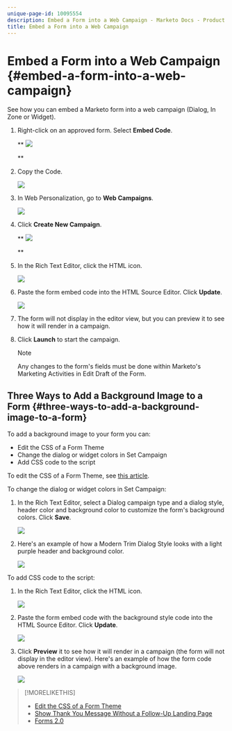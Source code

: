 ```yaml
---
unique-page-id: 10095554
description: Embed a Form into a Web Campaign - Marketo Docs - Product Documentation
title: Embed a Form into a Web Campaign
---
```


# Embed a Form into a Web Campaign {#embed-a-form-into-a-web-campaign}

See how you can embed a Marketo form into a web campaign (Dialog, In Zone or Widget).

1. Right-click on an approved form. Select **Embed Code**.

   ** ![](assets/image2015-12-16-10-3a58-3a39.png)

   **

1. Copy the Code.

   ![](assets/image2015-12-16-11-3a16-3a24.png)

1. In Web Personalization, go to **Web Campaigns**.

   ![](assets/web-campaigns-hand-7.jpg)

1. Click **Create New Campaign**.

   ** ![](assets/create-new-web-campaign-hand-1.jpg)

   **

1. In the Rich Text Editor, click the HTML icon.

   ![](assets/five-1.png)

1. Paste the form embed code into the HTML Source Editor. Click **Update**.

   ![](assets/six-1.png)

1. The form will not display in the editor view, but you can preview it to see how it will render in a campaign.
1. Click **Launch** to start the campaign.

   >[!NOTE]
   >
   >Any changes to the form's fields must be done within Marketo's Marketing Activities in Edit Draft of the Form.

## Three Ways to Add a Background Image to a Form {#three-ways-to-add-a-background-image-to-a-form}

To add a background image to your form you can:

* Edit the CSS of a Form Theme
* Change the dialog or widget colors in Set Campaign
* Add CSS code to the script

To edit the CSS of a Form Theme, see [this article](../../../product-docs/demand-generation/forms/form-design/edit-the-css-of-a-form-theme.md).

To change the dialog or widget colors in Set Campaign:

1. In the Rich Text Editor, select a Dialog campaign type and a dialog style, header color and background color to customize the form's background colors. Click **Save**.

   ![](assets/image2015-12-29-18-3a28-3a31.png)

1. Here's an example of how a Modern Trim Dialog Style looks with a light purple header and background color.

   ![](assets/image2015-12-29-18-3a27-3a31.png)

To add CSS code to the script:

1. In the Rich Text Editor, click the HTML icon.

   ![](assets/image2015-12-29-17-3a56-3a13.png)

1. Paste the form embed code with the background style code into the HTML Source Editor. Click **Update**.

   ![](assets/image2015-12-29-18-3a1-3a15.png)

1. Click **Preview** it to see how it will render in a campaign (the form will not display in the editor view). Here's an example of how the form code above renders in a campaign with a background image.

   ![](assets/image2015-12-29-18-3a20-3a35.png)

>[!MORELIKETHIS]
>
>* [Edit the CSS of a Form Theme](https://docs.marketo.com/display/public/DOCS/Edit+the+CSS+of+a+Form+Theme)
>* [Show Thank You Message Without a Follow-Up Landing Page](https://developers.marketo.com/blog/show-thank-you-message-without-a-follow-up-landing-page/)
>* [Forms 2.0](https://developers.marketo.com/documentation/websites/forms-2-0/)
>


